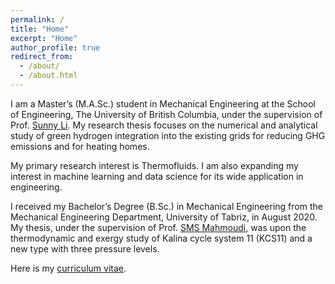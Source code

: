 ```yaml
---
permalink: /
title: "Home"
excerpt: "Home"
author_profile: true
redirect_from: 
  - /about/
  - /about.html
---
```


I am a Master’s (M.A.Sc.) student in Mechanical Engineering at the School of Engineering, The University of British Columbia, under the supervision of Prof. [Sunny Li](https://engineering.ok.ubc.ca/about/contact/sunny-ri-li/). My research thesis focuses on the numerical and analytical study of green hydrogen integration into the existing grids for reducing GHG emissions and for heating homes.

My primary research interest is Thermofluids. I am also expanding my interest in machine learning and data science for its wide application in engineering.

I received my Bachelor’s Degree (B.Sc.) in Mechanical Engineering from the Mechanical Engineering Department, University of Tabriz, in August 2020. My thesis, under the supervision of Prof. [SMS Mahmoudi](https://scholar.google.ca/citations?user=3fiuBk0AAAAJ&hl=en&oi=sra), was upon the thermodynamic and exergy study of Kalina cycle system 11 (KCS11) and a new type with three pressure levels.

Here is my [curriculum vitae](../files/CV_Arash_Jalil_Khabbazi.pdf).
